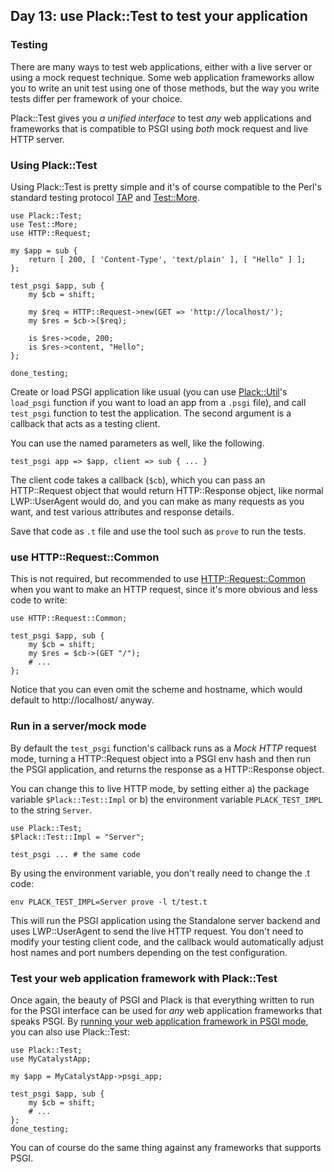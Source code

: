 ## Day 13: use Plack::Test to test your application

### Testing

There are many ways to test web applications, either with a live server or using a mock request technique. Some web application frameworks allow you to write an unit test using one of those methods, but the way you write tests differ per framework of your choice.

Plack::Test gives you *a unified interface* to test *any* web applications and frameworks that is compatible to PSGI using *both* mock request and live HTTP server.

### Using Plack::Test

Using Plack::Test is pretty simple and it's of course compatible to the Perl's standard testing protocol [TAP](http://testanything.org/wiki/) and [Test::More](http://search.cpan.org/perldoc?Test::More).

    use Plack::Test;
    use Test::More;
    use HTTP::Request;
    
    my $app = sub {
        return [ 200, [ 'Content-Type', 'text/plain' ], [ "Hello" ] ];
    };
    
    test_psgi $app, sub {
        my $cb = shift;
        
        my $req = HTTP::Request->new(GET => 'http://localhost/');
        my $res = $cb->($req);
        
        is $res->code, 200;
        is $res->content, "Hello";
    };
    
    done_testing;

Create or load PSGI application like usual (you can use [Plack::Util](http://search.cpan.org/perldoc?Plack::Util)'s `load_psgi` function if you want to load an app from a `.psgi` file), and call `test_psgi` function to test the application. The second argument is a callback that acts as a testing client.

You can use the named parameters as well, like the following.

    test_psgi app => $app, client => sub { ... }

The client code takes a callback (`$cb`), which you can pass an HTTP::Request object that would return HTTP::Response object, like normal LWP::UserAgent would do, and you can make as many requests as you want, and test various attributes and response details.

Save that code as `.t` file and use the tool such as `prove` to run the tests.

### use HTTP::Request::Common

This is not required, but recommended to use [HTTP::Request::Common](http://search.cpan.org/perldoc?HTTP::Request::Common) when you want to make an HTTP request, since it's more obvious and less code to write:

    use HTTP::Request::Common;
    
    test_psgi $app, sub {
        my $cb = shift;
        my $res = $cb->(GET "/");
        # ...
    };

Notice that you can even omit the scheme and hostname, which would default to http://localhost/ anyway.

### Run in a server/mock mode

By default the `test_psgi` function's callback runs as a *Mock HTTP* request mode, turning a HTTP::Request object into a PSGI env hash and then run the PSGI application, and returns the response as a HTTP::Response object.

You can change this to live HTTP mode, by setting either a) the package variable `$Plack::Test::Impl` or b) the environment variable `PLACK_TEST_IMPL` to the string `Server`.

    use Plack::Test;
    $Plack::Test::Impl = "Server";
    
    test_psgi ... # the same code

By using the environment variable, you don't really need to change the .t code:

    env PLACK_TEST_IMPL=Server prove -l t/test.t

This will run the PSGI application using the Standalone server backend and uses LWP::UserAgent to send the live HTTP request. You don't need to modify your testing client code, and the callback would automatically adjust host names and port numbers depending on the test configuration.

### Test your web application framework with Plack::Test

Once again, the beauty of PSGI and Plack is that everything written to run for the PSGI interface can be used for *any* web application frameworks that speaks PSGI. By [running your web application framework in PSGI mode](http://advent.plackperl.org/2009/12/day-7-use-web-application-framework-in-psgi.html), you can also use Plack::Test:

    use Plack::Test;
    use MyCatalystApp;
    
    my $app = MyCatalystApp->psgi_app;
    
    test_psgi $app, sub {
        my $cb = shift;
        # ...
    };
    done_testing;

You can of course do the same thing against any frameworks that supports PSGI.
